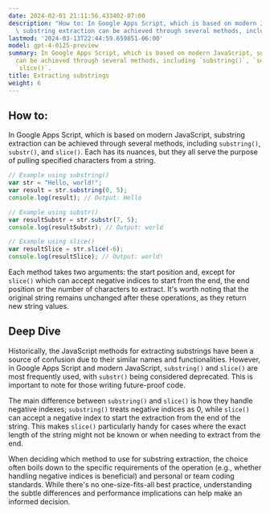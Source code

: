 ```yaml
---
date: 2024-02-01 21:11:56.433402-07:00
description: "How to: In Google Apps Script, which is based on modern JavaScript,\
  \ substring extraction can be achieved through several methods, including `substring()`,\u2026"
lastmod: '2024-03-13T22:44:59.659851-06:00'
model: gpt-4-0125-preview
summary: In Google Apps Script, which is based on modern JavaScript, substring extraction
  can be achieved through several methods, including `substring()`, `substr()`, and
  `slice()`.
title: Extracting substrings
weight: 6
---
```


## How to:
In Google Apps Script, which is based on modern JavaScript, substring extraction can be achieved through several methods, including `substring()`, `substr()`, and `slice()`. Each has its nuances, but they all serve the purpose of pulling specified characters from a string.

```javascript
// Example using substring()
var str = "Hello, world!";
var result = str.substring(0, 5);
console.log(result); // Output: Hello

// Example using substr()
var resultSubstr = str.substr(7, 5);
console.log(resultSubstr); // Output: world

// Example using slice()
var resultSlice = str.slice(-6);
console.log(resultSlice); // Output: world!
```

Each method takes two arguments: the start position and, except for `slice()` which can accept negative indices to start from the end, the end position or the number of characters to extract. It's worth noting that the original string remains unchanged after these operations, as they return new string values.

## Deep Dive
Historically, the JavaScript methods for extracting substrings have been a source of confusion due to their similar names and functionalities. However, in Google Apps Script and modern JavaScript, `substring()` and `slice()` are most frequently used, with `substr()` being considered deprecated. This is important to note for those writing future-proof code.

The main difference between `substring()` and `slice()` is how they handle negative indexes; `substring()` treats negative indices as 0, while `slice()` can accept a negative index to start the extraction from the end of the string. This makes `slice()` particularly handy for cases where the exact length of the string might not be known or when needing to extract from the end.

When deciding which method to use for substring extraction, the choice often boils down to the specific requirements of the operation (e.g., whether handling negative indices is beneficial) and personal or team coding standards. While there's no one-size-fits-all best practice, understanding the subtle differences and performance implications can help make an informed decision.
